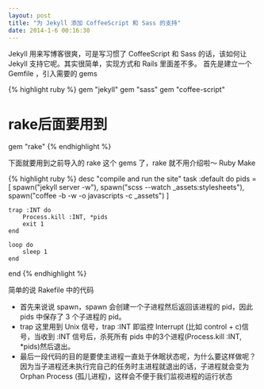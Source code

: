 ```yaml
---
layout: post
title: "为 Jekyll 添加 CoffeeScript 和 Sass 的支持"
date: 2014-1-6 00:16:30
---
```

Jekyll 用来写博客很爽，可是写习惯了 CoffeeScript 和 Sass 的话，该如何让 Jekyll 支持它呢。其实很简单，实现方式和 Rails 里面差不多。
首先是建立一个 Gemfile ，引入需要的 gems

{% highlight ruby %}
gem "jekyll"
gem "sass"
gem "coffee-script"
# rake后面要用到
gem "rake"
{% endhighlight %}

下面就要用到之前导入的 rake 这个 gems 了，rake 就不用介绍啦～ Ruby Make

{% highlight ruby %}
desc "compile and run the site"
task :default do
    pids = [
        spawn("jekyll server -w"),
        spawn("scss --watch _assets:stylesheets"),
        spawn("coffee -b -w -o javascripts -c _assets")
    ]

    trap :INT do
        Process.kill :INT, *pids
        exit 1
    end

    loop do
        sleep 1
    end
end
{% endhighlight %}

简单的说 Rakefile 中的代码

* 首先来说说 spawn，spawn 会创建一个子进程然后返回该进程的 pid，因此 pids 中保存了 3 个子进程的 pid。
* trap 这里用到 Unix 信号，trap :INT 即监控 Interrupt (比如 control + c)信号，当收到 :INT 信号后，杀死所有 pids 中的3个进程(Process.kill :INT, *pids)然后退出。
* 最后一段代码的目的是要使主进程一直处于休眠状态呢，为什么要这样做呢？因为当子进程还未执行完自己的任务时主进程就退出的话，子进程就会变为 Orphan Process (孤儿进程)，这样会不便于我们监视进程的运行状态